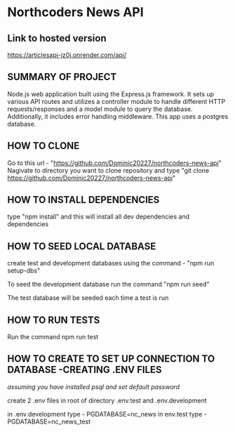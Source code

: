 # Northcoders News API

## Link to hosted version

https://articlesapi-jz0j.onrender.com/api/

## SUMMARY OF PROJECT

Node.js web application built using the Express.js framework. It sets up various API routes and utilizes a controller module to handle different HTTP requests/responses and a model module to query the database. Additionally, it includes error handling middleware.
This app uses a postgres database.

## HOW TO CLONE

Go to this url - "https://github.com/Dominic20227/northcoders-news-api"
Nagivate to directory you want to clone repository and type "git clone https://github.com/Dominic20227/northcoders-news-api"

## HOW TO INSTALL DEPENDENCIES

type "npm install" and this will install all dev dependencies and dependencies

## HOW TO SEED LOCAL DATABASE

create test and development databases using the command - "npm run setup-dbs"

To seed the development database run the command "npm run seed"

The test database will be seeded each time a test is run

## HOW TO RUN TESTS

Run the command npm run test

## HOW TO CREATE TO SET UP CONNECTION TO DATABASE -CREATING .ENV FILES

_assuming you have installed psql and set default password_

create 2 .env files in root of directory .env.test and .env.development

in .env.development type - PGDATABASE=nc_news
in env.test type - PGDATABASE=nc_news_test
